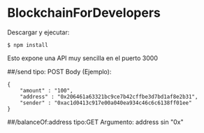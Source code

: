 # BlockchainForDevelopers

Descargar y ejecutar:
```
$ npm install
```
Esto expone una API muy sencilla en el puerto 3000

##/send
tipo: POST
Body (Ejemplo):
```
{
	"amount" : "100",
	"address" : "0x206461a63321bc9ce7b42cffbe3d7bd1af8e2b31",
	"sender" : "0xac1d0413c917e00a040ea934c46c6c6138ff01ee"
}
```

##/balanceOf:address
tipo:GET
Argumento: address sin "0x"
